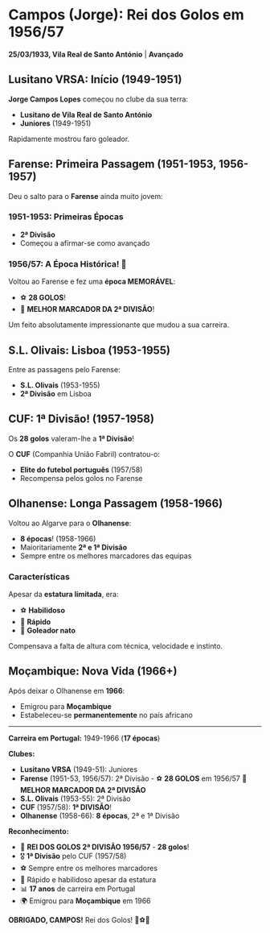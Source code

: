 # Campos (Jorge): Rei dos Golos em 1956/57

**25/03/1933, Vila Real de Santo António** | **Avançado**

## Lusitano VRSA: Início (1949-1951)

**Jorge Campos Lopes** começou no clube da sua terra:
- **Lusitano de Vila Real de Santo António**
- **Juniores** (1949-1951)

Rapidamente mostrou faro goleador.

## Farense: Primeira Passagem (1951-1953, 1956-1957)

Deu o salto para o **Farense** ainda muito jovem:

### 1951-1953: Primeiras Épocas
- **2ª Divisão**
- Começou a afirmar-se como avançado

### 1956/57: A Época Histórica! 👑

Voltou ao Farense e fez uma **época MEMORÁVEL**:
- ⚽ **28 GOLOS**!
- 👑 **MELHOR MARCADOR DA 2ª DIVISÃO**!

Um feito absolutamente impressionante que mudou a sua carreira.

## S.L. Olivais: Lisboa (1953-1955)

Entre as passagens pelo Farense:
- **S.L. Olivais** (1953-1955)
- **2ª Divisão** em Lisboa

## CUF: 1ª Divisão! (1957-1958)

Os **28 golos** valeram-lhe a **1ª Divisão**!

O **CUF** (Companhia União Fabril) contratou-o:
- **Elite do futebol português** (1957/58)
- Recompensa pelos golos no Farense

## Olhanense: Longa Passagem (1958-1966)

Voltou ao Algarve para o **Olhanense**:
- **8 épocas**! (1958-1966)
- Maioritariamente **2ª e 1ª Divisão**
- Sempre entre os melhores marcadores das equipas

### Características

Apesar da **estatura limitada**, era:
- ⚽ **Habilidoso**
- 🏃 **Rápido**
- 🎯 **Goleador nato**

Compensava a falta de altura com técnica, velocidade e instinto.

## Moçambique: Nova Vida (1966+)

Após deixar o Olhanense em **1966**:
- Emigrou para **Moçambique**
- Estabeleceu-se **permanentemente** no país africano

---

**Carreira em Portugal:** 1949-1966 (**17 épocas**)

**Clubes:**
- **Lusitano VRSA** (1949-51): Juniores
- **Farense** (1951-53, 1956/57): 2ª Divisão - ⚽ **28 GOLOS** em 1956/57 👑 **MELHOR MARCADOR DA 2ª DIVISÃO**
- **S.L. Olivais** (1953-55): 2ª Divisão
- **CUF** (1957/58): **1ª DIVISÃO**!
- **Olhanense** (1958-66): **8 épocas**, 2ª e 1ª Divisão

**Reconhecimento:**
- 👑 **REI DOS GOLOS 2ª DIVISÃO 1956/57** - **28 golos**!
- 🎖️ **1ª Divisão** pelo CUF (1957/58)
- ⚽ Sempre entre os melhores marcadores
- 🏃 Rápido e habilidoso apesar da estatura
- 📊 **17 anos** de carreira em Portugal
- 🌍 Emigrou para **Moçambique** em 1966

**OBRIGADO, CAMPOS!** Rei dos Golos! 🦁⚽👑
